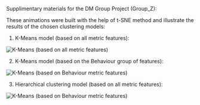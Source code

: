 Supplimentary materials for the DM Group Project (Group_Z):

These animations were built with the help of t-SNE method and illustrate the results of the chosen clustering models:

1) K-Means model (based on all metric features):

![K-Means (based on all metric features)](1_kmeans.gif) [](1_kmeans.gif)

2) K-Means model (based on the Behaviour group of features):

![K-Means (based on Behaviour metric features)](2_kmeans_beha.gif) [](2_kmeans_beha.gif)

3) Hierarchical clustering model (based on all metric features):

![K-Means (based on Behaviour metric features)](3_hc_3.gif) [](3_hc_3.gif)
